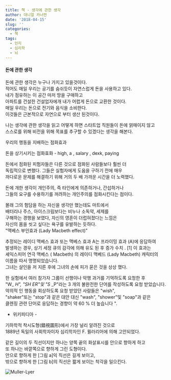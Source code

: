 ```yaml
---
title: 책 - 생각에 관한 생각
author: 대니얼 카너먼
date: '2018-04-15'
slug: ''
categories:
  - 책
tags:
  - 인지
  - 심리학
  - 뇌
---
```


#### 돈에 관한 생각

돈에 관한 생각은 누구나 가지고 있을것이다.<br />
적어도 매일 우리는 공기를 숨쉬듯이 자연스럽게 돈을 사용하고 있다. <br />
내가 점유하는 이 공간 마저 땅을 구매하고 <br />
아파트를 건설한 건설업자에개 내가 어렵게 돈으로 교환한 것이다.<br />
매일 우리는 돈으로 전기와 음식을 소비한다.<br />
이것들은 근본적으로 자연으로 부터 생산 된것이다.<br />

나는 생각에 관한 생각을 읽고 어떻게 하면 스타트업 직원들이 돈에 얽매이지 않고<br />
스스로를 위해 비전을 위해 목표를 추구할 수 있겠다는 생각을 해본다.<br />


우리의 행동을 지배하는 점화효과

돈을 상기시키는 점화효화 - high, a , salary , dexk, paying

돈에서 점화된 피험자들은 다른 것으로 점화된 사람들보다 훨씬 더<br />
독립적으로 변했다. 그들은 실험자에게 도움을 구하기 전에 매우 <br />
까다로운 문제를 해결하기 위해 거의 두 배 가까운 시간을 더 노력했다.

돈에 개한 생각이 개인주의, 즉 타인에게 의존하거나, 간섭하거나 <br />
그들의 요구를 수용하기를 꺼려하는 개인주의를 점화시킨다는 점이다.

몰래 그의 험담을 하는 자신을 생각만 했는데도 마트에서 <br />
배터리나 주스, 아이스크림보다는 비누나 소독약, 세제를 <br />
구해하는 경행을 보였다, 자신의 영혼이 더럽혀졌다는 느낌은 <br />
자신의 몸을 씻고 싶다는 욕구를 유발하는 듯하다.<br />
"맥베스 부인효과 (Lady Macbeth effect)"

추정되는 레이디 맥베스 효과 또는 맥베스 효과 A는 프라이밍 효과 (A)에 응답하여<br /> 발생하는 경우, 상기 세정 큐의 감각에 의해 유도 된 후 증가 수치 . [1] 이 효과는<br /> 셰익스피어 연극 맥베스 ( Macbeth) 의 레이디 맥베드 (Lady Macbeth) 캐릭터의<br /> 이름을 따서 명명되었습니다.<br />
그녀는 살인을 저 지른 후에 그녀의 손에 피가 묻은 것을 상상 했다.<br />

한 실험에서 여러 참가자 그룹이 선행이나 악행 과거를 기억하도록 요청한 후<br /> 
"W_ _H", "SH_ _ER"및 "S_ _P"라는 3 개의 불완전한 단어를 작성하도록 요청 받았습니다.<br /> 악의적 인 행동을 회상하도록 요청 받았던 사람들은 "wish",<br /> "shaker"또는 "stop"과 같은 대안 대신 "wash", "shower"및 "soap"과 같은<br />
클렌징 관련 단어로 응답하는 경향이 약 60 % 더 높습니다 ". <br />
- 위키피디아 - <br />

기하학적 착시도형(錯視圖形)에서 가장 널리 알려진 것으로<br />
1889년 독일의 사회학자이자 심리학자인 F. 뮐러리어에 의해 고안되었다.

같은 길이의 두 직선이지만 하나는 양쪽 끝의 화살표시를 안으로 향하게 하고 <br />
또 하나는 바깥쪽으로 향하게 그린 도형이다.<br />
안으로 향하게 한 [그림 a]익 직선은 길게 보이고, <br />
밖으로 향하게 한 [그림 b]의 직선은 짧게 보이는 착각을 일으킨다.<br />

![Muller-Lyer](/socccer_club_miterang/content/img/Muller-Lyer_figure.jpg)



